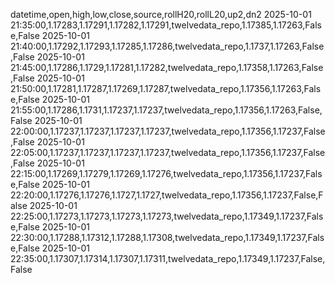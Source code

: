 datetime,open,high,low,close,source,rollH20,rollL20,up2,dn2
2025-10-01 21:35:00,1.17283,1.17291,1.17282,1.17291,twelvedata_repo,1.17385,1.17263,False,False
2025-10-01 21:40:00,1.17292,1.17293,1.17285,1.17286,twelvedata_repo,1.1737,1.17263,False,False
2025-10-01 21:45:00,1.17286,1.1729,1.17281,1.17282,twelvedata_repo,1.17358,1.17263,False,False
2025-10-01 21:50:00,1.17281,1.17287,1.17269,1.17287,twelvedata_repo,1.17356,1.17263,False,False
2025-10-01 21:55:00,1.17286,1.1731,1.17237,1.17237,twelvedata_repo,1.17356,1.17263,False,False
2025-10-01 22:00:00,1.17237,1.17237,1.17237,1.17237,twelvedata_repo,1.17356,1.17237,False,False
2025-10-01 22:05:00,1.17237,1.17237,1.17237,1.17237,twelvedata_repo,1.17356,1.17237,False,False
2025-10-01 22:15:00,1.17269,1.17279,1.17269,1.17276,twelvedata_repo,1.17356,1.17237,False,False
2025-10-01 22:20:00,1.17276,1.17276,1.1727,1.1727,twelvedata_repo,1.17356,1.17237,False,False
2025-10-01 22:25:00,1.17273,1.17273,1.17273,1.17273,twelvedata_repo,1.17349,1.17237,False,False
2025-10-01 22:30:00,1.17288,1.17312,1.17288,1.17308,twelvedata_repo,1.17349,1.17237,False,False
2025-10-01 22:35:00,1.17307,1.17314,1.17307,1.17311,twelvedata_repo,1.17349,1.17237,False,False
